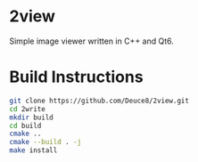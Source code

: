 # 2view
Simple image viewer written in C++ and Qt6.

# Build Instructions

```bash
git clone https://github.com/Deuce8/2view.git
cd 2write
mkdir build
cd build
cmake ..
cmake --build . -j
make install
```